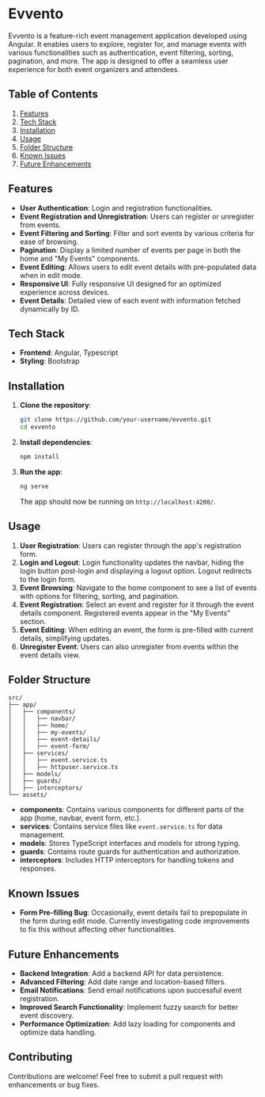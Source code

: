 
# Evvento

Evvento is a feature-rich event management application developed using Angular. It enables users to explore, register for, and manage events with various functionalities such as authentication, event filtering, sorting, pagination, and more. The app is designed to offer a seamless user experience for both event organizers and attendees.

## Table of Contents

1. [Features](#features)
2. [Tech Stack](#tech-stack)
3. [Installation](#installation)
4. [Usage](#usage)
5. [Folder Structure](#folder-structure)
6. [Known Issues](#known-issues)
7. [Future Enhancements](#future-enhancements)

## Features

- **User Authentication**: Login and registration functionalities.
- **Event Registration and Unregistration**: Users can register or unregister from events.
- **Event Filtering and Sorting**: Filter and sort events by various criteria for ease of browsing.
- **Pagination**: Display a limited number of events per page in both the home and "My Events" components.
- **Event Editing**: Allows users to edit event details with pre-populated data when in edit mode.
- **Responsive UI**: Fully responsive UI designed for an optimized experience across devices.
- **Event Details**: Detailed view of each event with information fetched dynamically by ID.

## Tech Stack

- **Frontend**: Angular, Typescript
- **Styling**: Bootstrap

## Installation

1. **Clone the repository**:
   ```bash
   git clone https://github.com/your-username/evvento.git
   cd evvento
   ```

2. **Install dependencies**:
   ```bash
   npm install
   ```

3. **Run the app**:
   ```bash
   ng serve
   ```
   The app should now be running on `http://localhost:4200/`.

## Usage

1. **User Registration**: Users can register through the app's registration form.
2. **Login and Logout**: Login functionality updates the navbar, hiding the login button post-login and displaying a logout option. Logout redirects to the login form.
3. **Event Browsing**: Navigate to the home component to see a list of events with options for filtering, sorting, and pagination.
4. **Event Registration**: Select an event and register for it through the event details component. Registered events appear in the "My Events" section.
5. **Event Editing**: When editing an event, the form is pre-filled with current details, simplifying updates.
6. **Unregister Event**: Users can also unregister from events within the event details view.

## Folder Structure

```
src/
├── app/
│   ├── components/
│   │   ├── navbar/
│   │   ├── home/
│   │   ├── my-events/
│   │   ├── event-details/
│   │   ├── event-form/
│   ├── services/
│   │   ├── event.service.ts
│   │   ├── httpuser.service.ts
│   ├── models/
│   ├── guards/
│   ├── interceptors/
└── assets/
```

- **components**: Contains various components for different parts of the app (home, navbar, event form, etc.).
- **services**: Contains service files like `event.service.ts` for data management.
- **models**: Stores TypeScript interfaces and models for strong typing.
- **guards**: Contains route guards for authentication and authorization.
- **interceptors**: Includes HTTP interceptors for handling tokens and responses.

## Known Issues

- **Form Pre-filling Bug**: Occasionally, event details fail to prepopulate in the form during edit mode. Currently investigating code improvements to fix this without affecting other functionalities.

## Future Enhancements

- **Backend Integration**: Add a backend API for data persistence.
- **Advanced Filtering**: Add date range and location-based filters.
- **Email Notifications**: Send email notifications upon successful event registration.
- **Improved Search Functionality**: Implement fuzzy search for better event discovery.
- **Performance Optimization**: Add lazy loading for components and optimize data handling.

## Contributing

Contributions are welcome! Feel free to submit a pull request with enhancements or bug fixes.
